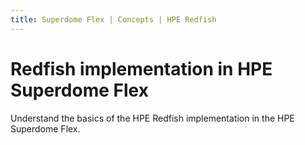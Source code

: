 ```yaml
---
title: Superdome Flex | Concepts | HPE Redfish
---
```


# Redfish implementation in HPE Superdome Flex

Understand the basics of the HPE Redfish implementation in the HPE Superdome Flex.
